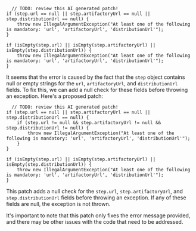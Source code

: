 ```
  // TODO: review this AI generated patch!
if (step.url == null || step.artifactoryUrl == null || step.distributionUrl == null) {
    throw new IllegalArgumentException("At least one of the following is mandatory: 'url', 'artifactoryUrl', 'distributionUrl'");
}

if (isEmpty(step.url) || isEmpty(step.artifactoryUrl) || isEmpty(step.distributionUrl)) {
    throw new IllegalArgumentException("At least one of the following is mandatory: 'url', 'artifactoryUrl', 'distributionUrl'");
}
```

It seems that the error is caused by the fact that the `step` object contains null or empty strings for the `url`, `artifactoryUrl`, and `distributionUrl` fields. To fix this, we can add a null check for these fields before throwing an exception. Here's a proposed patch:
```
  // TODO: review this AI generated patch!
if (step.url == null || step.artifactoryUrl == null || step.distributionUrl == null) {
    if (step.url != null && step.artifactoryUrl != null && step.distributionUrl != null) {
        throw new IllegalArgumentException("At least one of the following is mandatory: 'url', 'artifactoryUrl', 'distributionUrl'");
    }
}

if (isEmpty(step.url) || isEmpty(step.artifactoryUrl) || isEmpty(step.distributionUrl)) {
    throw new IllegalArgumentException("At least one of the following is mandatory: 'url', 'artifactoryUrl', 'distributionUrl'");
}
```
This patch adds a null check for the `step.url`, `step.artifactoryUrl`, and `step.distributionUrl` fields before throwing an exception. If any of these fields are null, the exception is not thrown.

It's important to note that this patch only fixes the error message provided, and there may be other issues with the code that need to be addressed.